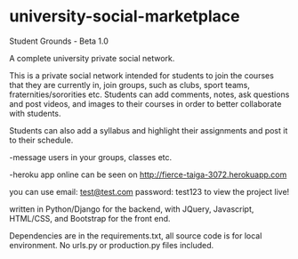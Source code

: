 # university-social-marketplace

Student Grounds - Beta 1.0

A complete university private social network.

This is a private social network intended for students to join the courses that they are currently in, join groups, such as clubs, sport teams, fraternities/sororities etc. Students can add comments, notes, ask questions and post videos, and images to their courses in order to better collaborate with students.

Students can also add a syllabus and highlight their assignments and post it to their schedule.

-message users in your groups, classes etc.

-heroku app online can be seen on http://fierce-taiga-3072.herokuapp.com

you can use email: test@test.com password: test123 to view the project live!

written in Python/Django for the backend, with JQuery, Javascript, HTML/CSS, and Bootstrap for the front end.

Dependencies are in the requirements.txt, all source code is for local environment. No urls.py or production.py files included.